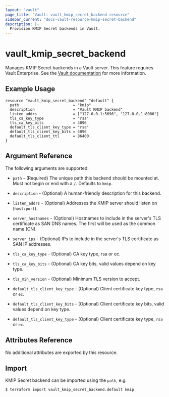 ```yaml
---
layout: "vault"
page_title: "Vault: vault_kmip_secret_backend resource"
sidebar_current: "docs-vault-resource-kmip-secret-backend"
description: |-
  Provision KMIP Secret backends in Vault.
---
```


# vault\_kmip\_secret\_backend

Manages KMIP Secret backends in a Vault server. This feature requires
Vault Enterprise. See the [Vault documentation](https://www.vaultproject.io/docs/secrets/kmip)
for more information.

## Example Usage

```hcl
resource "vault_kmip_secret_backend" "default" {
  path                        = "kmip"
  description                 = "Vault KMIP backend"
  listen_addrs                = ["127.0.0.1:5696", "127.0.0.1:8080"]
  tls_ca_key_type             = "rsa"
  tls_ca_key_bits             = 4096
  default_tls_client_key_type = "rsa"
  default_tls_client_key_bits = 4096
  default_tls_client_ttl      = 86400
}
```

## Argument Reference

The following arguments are supported:

* `path` - (Required) The unique path this backend should be mounted at. Must
  not begin or end with a `/`. Defaults to `kmip`.

* `description` - (Optional) A human-friendly description for this backend.

* `listen_addrs` - (Optional) Addresses the KMIP server should listen on (`host:port`).

* `server_hostnames` - (Optional) Hostnames to include in the server's TLS certificate as SAN DNS names. The first will be used as the common name (CN).

* `server_ips` - (Optional) IPs to include in the server's TLS certificate as SAN IP addresses.

* `tls_ca_key_type` - (Optional) CA key type, rsa or ec.

* `tls_ca_key_bits` - (Optional) CA key bits, valid values depend on key type.

* `tls_min_version` - (Optional) Minimum TLS version to accept.

* `default_tls_client_key_type` - (Optional) Client certificate key type, `rsa` or `ec`.

* `default_tls_client_key_bits` - (Optional) Client certificate key bits, valid values depend on key type.

* `default_tls_client_key_type` - (Optional) Client certificate key type, `rsa` or `ec`.



## Attributes Reference

No additional attributes are exported by this resource.

## Import

KMIP Secret backend can be imported using the `path`, e.g.

```
$ terraform import vault_kmip_secret_backend.default kmip
```
